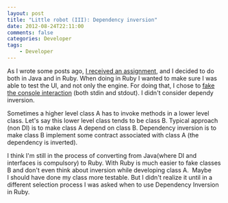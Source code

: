 ```yaml
---
layout: post
title: "Little robot (III): Dependency inversion"
date: 2012-08-24T22:11:00
comments: false
categories: Developer
tags:
    - Developer
---
```


As I wrote some posts ago, [I received an assignment](http://gonfva.blogspot.com/2012/08/little-robot-i.html), and I decided to do both in Java and in Ruby. When doing in Ruby I wanted to make sure I was able to test the UI, and not only the engine. For doing that, I chose to [fake the console interaction](http://gonfva.blogspot.com/2012/08/faking-console-in-ruby.html) (both stdin and stdout). I didn't consider dependy inversion.


Sometimes a higher level class A has to invoke methods in a lower&nbsp;level class. Let's say this lower level class tends to be class B.&nbsp;Typical approach (non DI) is to make class A depend on class B.&nbsp;Dependency inversion is to make class B implement some contract&nbsp;associated with class A (the dependency is inverted).


I think I'm still in the&nbsp;process of converting from Java(where DI and interfaces is compulsory) to&nbsp;Ruby. With Ruby is much easier to fake classes B and don't even think&nbsp;about inversion while developing class A. &nbsp;Maybe I&nbsp;should have done my class more testable. But I didn't realize it until in a different selection process I was asked when to use Dependency Inversion in Ruby.
